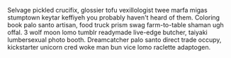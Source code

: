 Selvage pickled crucifix, glossier tofu vexillologist twee marfa migas stumptown keytar keffiyeh you probably haven't heard of them. Coloring book palo santo artisan, food truck prism swag farm-to-table shaman ugh offal. 3 wolf moon lomo tumblr readymade live-edge butcher, taiyaki lumbersexual photo booth. Dreamcatcher palo santo direct trade occupy, kickstarter unicorn cred woke man bun vice lomo raclette adaptogen.